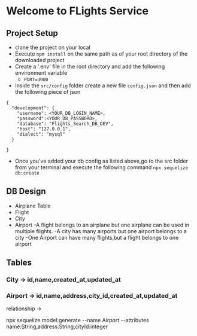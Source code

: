# Welcome to FLights Service

 ## Project Setup
 - clone the project on your local
 - Execute `npm install` on the same path as of your root directory of the downloaded project
 - Create a '.env' file in the root directory and add the following environment variable
    - `PORT=3000`
- Inside the `src/config` folder create a new file  `config.json` and then add the following piece of json

```
{
  "development": {
    "username": <YOUR_DB_LOGIN_NAME>,
    "password":<YOUR_DB_PASSWORD>,
    "database": "Flights_Search_DB_DEV",
    "host": "127.0.0.1",
    "dialect": "mysql" 
  }
  
}
```
- Once you've added your db config as listed above,go to the src folder from your terminal and execute the following command `npx sequelize db:create`
       
## DB Design
  - Airplane Table
  - Flight 
  - City
  - Airport
  -A flight belongs to an airplane but one airplane can be used in multiple flights.
  -A city has many airports but one airport belongs to a city
  -One Airport can have many flights,but a flight belongs to one airport

## Tables

### City -> id,name,created_at,updated_at
### Airport -> id,name,address,city_id,created_at,updated_at
  relationship ->

npx sequelize model:generate --name Airport --attributes
name:String,address:String,cityId:integer



